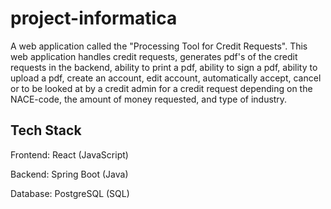 # project-informatica
A web application called the "Processing Tool for Credit Requests".
This web application handles credit requests, generates pdf's of the credit requests in the backend, ability to print a pdf, ability to sign a pdf, ability to upload a pdf, create an account, edit account, automatically accept, cancel or to be looked at by a credit admin for a credit request depending on the NACE-code, the amount of money requested, and type of industry.


## Tech Stack
Frontend: React (JavaScript) 

Backend: Spring Boot (Java) 

Database: PostgreSQL (SQL) 

